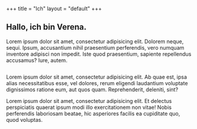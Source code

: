 +++
title = "Ich"
layout = "default"
+++

<h2>Hallo, ich bin Verena.</h2>

Lorem ipsum dolor sit amet, consectetur adipisicing elit. Dolorem neque, sequi. Ipsum, accusantium nihil praesentium perferendis, vero numquam inventore adipisci non impedit. Iste quod praesentium, sapiente repellendus accusamus? Iure, autem.

<img src="/img/test.jpg" alt="">

Lorem ipsum dolor sit amet, consectetur adipisicing elit. Ab quae est, ipsa alias necessitatibus esse, vel dolores, rerum eligendi laudantium voluptate dignissimos ratione eum, aut quos quam. Reprehenderit, deleniti, sint?

Lorem ipsum dolor sit amet, consectetur adipisicing elit. Et delectus perspiciatis quaerat ipsum modi illo exercitationem non vitae! Nobis perferendis laboriosam beatae, hic asperiores facilis ea cupiditate quo, quod voluptas.